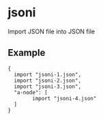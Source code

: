 # jsoni
Import JSON file into JSON file

## Example
```
{
  import "jsoni-1.json",
  import "jsoni-2.json",
  import "jsoni-3.json",
  "a-node": [
        import "jsoni-4.json"
  ]
}
```
